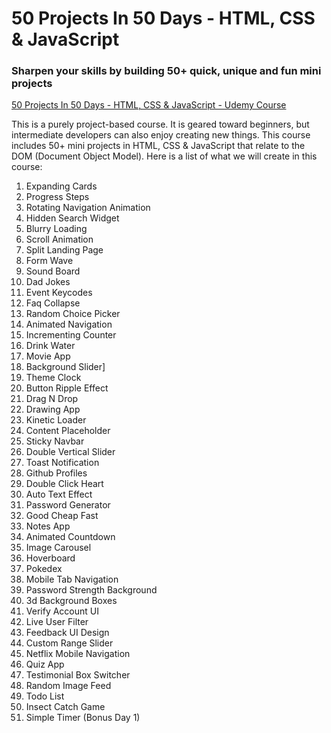 # 50 Projects In 50 Days - HTML, CSS & JavaScript
### Sharpen your skills by building 50+ quick, unique and fun mini projects

[50 Projects In 50 Days - HTML, CSS & JavaScript - Udemy Course](https://www.udemy.com/course/50-projects-50-days/?couponCode=OF83024E)

This is a purely project-based course. It is geared toward beginners, but intermediate developers can also enjoy creating new things. This course includes 50+ mini projects in HTML, CSS & JavaScript that relate to the DOM (Document Object Model). Here is a list of what we will create in this course:

1. Expanding Cards
2. Progress Steps
3. Rotating Navigation Animation
4. Hidden Search Widget
5. Blurry Loading
6. Scroll Animation
7. Split Landing Page
8. Form Wave
9. Sound Board
10. Dad Jokes
11. Event Keycodes
12. Faq Collapse
13. Random Choice Picker
14. Animated Navigation
15. Incrementing Counter
16. Drink Water
17. Movie App
18. Background Slider]
19. Theme Clock
20. Button Ripple Effect
21. Drag N Drop
22. Drawing App
23. Kinetic Loader
24. Content Placeholder
25. Sticky Navbar
26. Double Vertical Slider
27. Toast Notification
28. Github Profiles
29. Double Click Heart
30. Auto Text Effect
31. Password Generator
32. Good Cheap Fast
33. Notes App
34. Animated Countdown
35. Image Carousel
36. Hoverboard
37. Pokedex
38. Mobile Tab Navigation
39. Password Strength Background
40. 3d Background Boxes
41. Verify Account UI
42. Live User Filter
43. Feedback UI Design
44. Custom Range Slider
45. Netflix Mobile Navigation
46. Quiz App
47. Testimonial Box Switcher
48. Random Image Feed
49. Todo List
50. Insect Catch Game
51. Simple Timer (Bonus Day 1)

